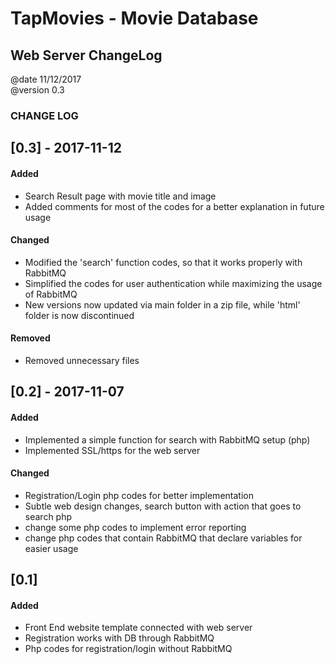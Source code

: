 # TapMovies - Movie Database #

## Web Server ChangeLog ##

@date 11/12/2017<br/>
@version 0.3<br/>

### CHANGE LOG ###
## [0.3] - 2017-11-12
#### Added
- Search Result page with movie title and image
- Added comments for most of the codes for a better explanation in future usage
#### Changed
- Modified the 'search' function codes, so that it works properly with RabbitMQ
- Simplified the codes for user authentication while maximizing the usage of RabbitMQ
- New versions now updated via main folder in a zip file, while 'html' folder is now discontinued
#### Removed
- Removed unnecessary files

## [0.2] - 2017-11-07
#### Added
- Implemented a simple function for search with RabbitMQ setup (php)
- Implemented SSL/https for the web server
#### Changed
- Registration/Login php codes for better implementation
- Subtle web design changes, search button with action that goes to search php
- change some php codes to implement error reporting
- change php codes that contain RabbitMQ that declare variables for easier usage

## [0.1]
#### Added
- Front End website template connected with web server
- Registration works with DB through RabbitMQ
- Php codes for registration/login without RabbitMQ
